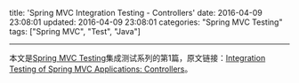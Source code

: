 title: 'Spring MVC Integration Testing - Controllers'
date: 2016-04-09 23:08:01
updated: 2016-04-09 23:08:01
categories: "Spring MVC Testing"
tags: ["Spring MVC", "Test", "Java"]

---

本文是[Spring MVC Testing](/2016/04/09/spring-mvc-testing-content/)集成测试系列的第1篇，原文链接：[Integration Testing of Spring MVC Applications: Controllers](http://www.petrikainulainen.net/programming/spring-framework/integration-testing-of-spring-mvc-applications-controllers/)。
